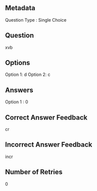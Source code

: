 ## Metadata
Question Type : Single Choice

## Question
xvb

## Options
Option 1: d
Option 2: c

## Answers
Option 1 : 0

## Correct Answer Feedback
cr

## Incorrect Answer Feedback
incr

## Number of Retries
0


